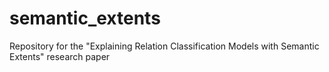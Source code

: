 # semantic_extents
Repository for the "Explaining Relation Classification Models with Semantic Extents" research paper
